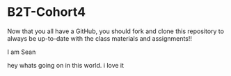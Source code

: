 # B2T-Cohort4
Now that you all have a GitHub, you should fork and clone this repository to always be up-to-date with the class materials and assignments!!


I am Sean

hey whats going on in this world. i love it

